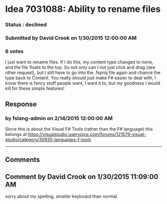 # Idea 7031088: Ability to rename files #

### Status : declined

### Submitted by David Crook on 1/30/2015 12:00:00 AM

### 6 votes

I just want to rename files. If I do this, my content type changes to none, and the file floats to the top. So not only can I not just click and drag (see other request), but I still have to go into the .fsproj file again and chance the type back to Content.
You really should just make F# easier to deal with, I know there is fancy stuff people want, I want it to, but my goodness I would kill for these simple features!



## Response 
### by fslang-admin on 2/14/2015 12:00:00 AM

Since this is about the Visual F# Tools (rather than the F# language) this belongs at https://visualstudio.uservoice.com/forums/121579-visual-studio/category/30935-languages-f-tools

------------------------
## Comments


## Comment by David Crook on 1/30/2015 11:09:00 AM
sorry about my spelling, smaller keyboard than normal.

